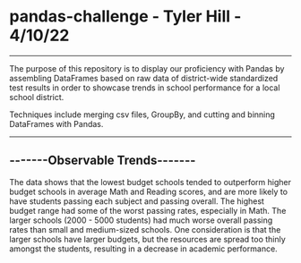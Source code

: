# pandas-challenge - Tyler Hill - 4/10/22
-------------------------------

The purpose of this repository is to display our proficiency with Pandas by assembling DataFrames based on raw data of district-wide standardized test results in order to showcase trends in school performance for a local school district.

Techniques include merging csv files, GroupBy, and cutting and binning DataFrames with Pandas.

-------------------------------
-------Observable Trends-------
-------------------------------

The data shows that the lowest budget schools tended to outperform higher budget schools in average Math and Reading
scores, and are more likely to have students passing each subject and passing overall. The highest budget range had some
of the worst passing rates, especially in Math. The larger schools (2000 - 5000 students) had much worse overall passing
rates than small and medium-sized schools. One consideration is that the larger schools have larger budgets, but the
resources are spread too thinly amongst the students, resulting in a decrease in academic performance.

